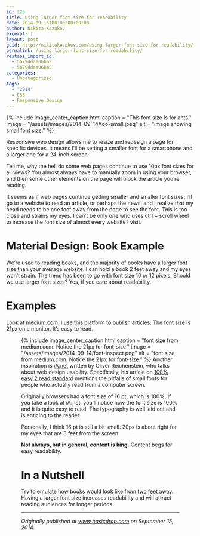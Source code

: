 ```yaml
---
id: 226
title: Using larger font size for readability
date: 2014-09-15T00:00:00+00:00
author: Nikita Kazakov
excerpt: |
layout: post
guid: http://nikitakazakov.com/using-larger-font-size-for-readability/
permalink: /using-larger-font-size-for-readability/
restapi_import_id:
  - 5b79ddaa06ba5
  - 5b79ddaa06ba5
categories:
  - Uncategorized
tags:
  - "2014"
  - CSS
  - Responsive Design
---
```


{% include image_center_caption.html 
    caption = "This font size is for ants."
    image = "/assets/images/2014-09-14/too-small.jpeg"
    alt = "image showing small font size."
%}

Responsive web design allows me to resize and redesign a page for specific devices. It means I’ll be setting a smaller font for a smartphone and a larger one for a 24-inch screen.

Tell me, why the hell do some web pages continue to use 10px font sizes for all views? You almost always have to manually zoom in using your browser, and then some other elements on the page will block the article you’re reading.

It seems as if web pages continue getting smaller and smaller font sizes. I’ll go to a website to read an article, or perhaps the news, and I realize that my head needs to be one foot away from the page to see the font. This is too close and strains my eyes. I can’t be only one who uses ctrl + scroll wheel to increase the font size of almost every website I visit.

# Material Design: Book Example

We’re used to reading books, and the majority of books have a larger font size than your average website. I can hold a book 2 feet away and my eyes won’t strain. The trend has been to go with font size 10 or 12 pixels. Should we use larger font sizes? Yes, if you care about readability.

# Examples

Look at <a href="http://medium.com" target="_blank" rel="noopener noreferrer">medium.com</a>. I use this platform to publish articles. The font size is 21px on a monitor. It’s easy to read.<figure class="wp-caption"> 

{% include image_center_caption.html 
    caption = "font size from medium.com. Notice the 21px for font-size."
    image = "/assets/images/2014-09-14/font-inspect.png"
    alt = "font size from medium.com. Notice the 21px for font-size."
%}
Another inspiration is <a href="http://ia.net" target="_blank" rel="noopener noreferrer">iA.net</a> written by Oliver Reichenstein, who talks about web design usability. Specifically, his article on <a href="http://ia.net/blog/100e2r/" target="_blank" rel="noopener noreferrer">100% easy 2 read standard</a> mentions the pitfalls of small fonts for people who actually read from a computer screen.

Originally browsers had a font size of 16 pt, which is 100%. If you take a look at iA.net, you’ll notice how the font size is 100% and it is quite easy to read. The typography is well laid out and is enticing to the reader.

Personally, I think 16 pt is still a bit small. 20px is about right for my eyes that are 3 feet from the screen.

**Not always, but in general, content is king.** Content begs for easy readability.

# In a Nutshell

Try to emulate how books would look like from two feet away. Having a larger font size increases readability and will attract reading audiences for longer periods.

* * *

_Originally published at_ <a href="http://www.basicdrop.com/posts/web-font-size" target="_blank" rel="noopener noreferrer"><em>www.basicdrop.com</em></a> _on September 15, 2014._